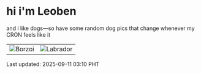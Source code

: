 # hi i'm Leoben

and i like dogs—so have some random dog pics that change whenever my CRON feels like it

|  |  |
|--------|----------|
| ![Borzoi](https://random-dog-vercel.vercel.app/api/random-borzoi?v=1757531426) | ![Labrador](https://random-dog-vercel.vercel.app/api/random-labrador?v=1757531426) |

Last updated: 2025-09-11 03:10 PHT
